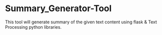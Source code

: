 # Summary_Generator-Tool
This tool will generate summary of the given text content using flask &amp; Text Processing python libraries.
